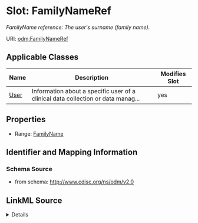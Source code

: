 # Slot: FamilyNameRef


_FamilyName reference: The user's surname (family name)._



URI: [odm:FamilyNameRef](http://www.cdisc.org/ns/odm/v2.0/FamilyNameRef)



<!-- no inheritance hierarchy -->




## Applicable Classes

| Name | Description | Modifies Slot |
| --- | --- | --- |
[User](User.md) | Information about a specific user of a clinical data collection or data manag... |  yes  |







## Properties

* Range: [FamilyName](FamilyName.md)





## Identifier and Mapping Information







### Schema Source


* from schema: http://www.cdisc.org/ns/odm/v2.0




## LinkML Source

<details>
```yaml
name: FamilyNameRef
description: 'FamilyName reference: The user''s surname (family name).'
from_schema: http://www.cdisc.org/ns/odm/v2.0
rank: 1000
identifier: false
alias: FamilyNameRef
domain_of:
- User
range: FamilyName

```
</details>